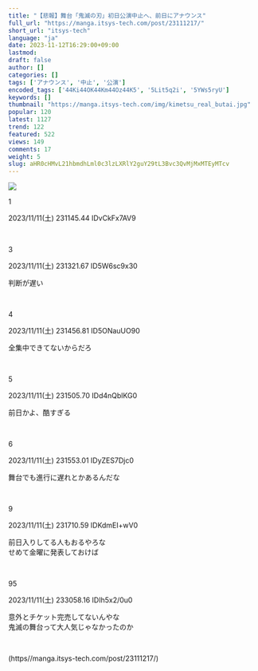 ```yaml
---
title: "【悲報】舞台「鬼滅の刃」初日公演中止へ、前日にアナウンス"
full_url: "https://manga.itsys-tech.com/post/23111217/"
short_url: "itsys-tech"
language: "ja"
date: 2023-11-12T16:29:00+09:00
lastmod: 
draft: false
author: []
categories: []
tags: ['アナウンス', '中止', '公演']
encoded_tags: ['44Ki44OK44Km44Oz44K5', '5Lit5q2i', '5YWs5ryU']
keywords: []
thumbnail: "https://manga.itsys-tech.com/img/kimetsu_real_butai.jpg"
popular: 120
latest: 1127
trend: 122
featured: 522
views: 149
comments: 17
weight: 5
slug: aHR0cHMvL21hbmdhLml0c3lzLXRlY2guY29tL3Bvc3QvMjMxMTEyMTcv
---
```


![](https://manga.itsys-tech.com/img/kimetsu_real_butai.jpg)

<div><p class='t_h'>1 <p>2023/11/11(土) 231145.44 IDvCkFx7AV9</p></p><br><p class='t_h'>3 <p>2023/11/11(土) 231321.67 ID5W6sc9x30</p></p><p class='t_b'>判断が遅い</p><br><p class='t_h'>4 <p>2023/11/11(土) 231456.81 ID5ONauUO90</p></p><p class='t_b'>全集中できてないからだろ</p><br><p class='t_h'>5 <p>2023/11/11(土) 231505.70 IDd4nQblKG0</p></p><p class='t_b'>前日かよ、酷すぎる</p><br><p class='t_h'>6 <p>2023/11/11(土) 231553.01 IDyZES7Djc0</p></p><p class='t_b'>舞台でも進行に遅れとかあるんだな</p><br><p class='t_h'>9 <p>2023/11/11(土) 231710.59 IDKdmEI+wV0</p></p><p class='t_b'>前日入りしてる人もおるやろな<br>せめて金曜に発表しておけば</p><br><p class='t_h'>95 <p>2023/11/11(土) 233058.16 IDIh5x2/0u0</p></p><p class='t_b'>意外とチケット完売してないんやな<br>鬼滅の舞台って大人気じゃなかったのか</p><br></div>

(https//manga.itsys-tech.com/post/23111217/)
